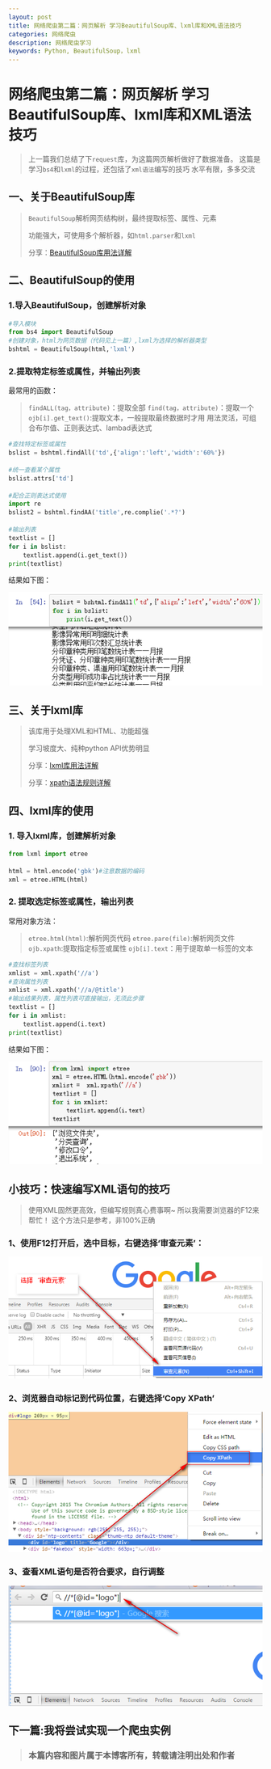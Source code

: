 ```yaml
---
layout: post
title: 网络爬虫第二篇：网页解析 学习BeautifulSoup库、lxml库和XML语法技巧
categories: 网络爬虫
description: 网络爬虫学习
keywords: Python, BeautifulSoup，lxml
---
```


# 网络爬虫第二篇：网页解析 学习BeautifulSoup库、lxml库和XML语法技巧 #

> 上一篇我们总结了下`request`库，为这篇网页解析做好了数据准备。
> 这篇是学习`bs4`和`lxml`的过程，还包括了`xml语法`编写的技巧
> 水平有限，多多交流

## 一、关于BeautifulSoup库 ##
> `BeautifulSoup`解析网页结构树，最终提取标签、属性、元素
>
> 功能强大，可使用多个解析器，如`html.parser`和`lxml`
>
> 分享：[BeautifulSoup库用法详解](http://www.airyyun.com/303.html)

## 二、BeautifulSoup的使用 ##
### 1.导入BeautifulSoup，创建解析对象 ###
```python
#导入模块
from bs4 import BeautifulSoup
#创建对象，html为网页数据（代码见上一篇）,lxml为选择的解析器类型
bshtml = BeautifulSoup(html,'lxml')
```

### 2.提取特定标签或属性，并输出列表 ###

最常用的函数：

> `findALL(tag，attribute)`：提取全部
> `find(tag，attribute)`：提取一个
> `ojb[i].get_text()`:提取文本，一般提取最终数据时才用
> 用法灵活，可组合布尔值、正则表达式、lambad表达式

```python
#查找特定标签或属性
bslist = bshtml.findAll('td',{'align':'left','width':'60%'})

#统一查看某个属性
bslist.attrs['td']

#配合正则表达式使用
import re
bslist2 = bshtml.findAA('title',re.complie('.*?')

#输出列表
textlist = []
for i in bslist:
    textlist.append(i.get_text())
print(textlist)
```
结果如下图：

![bs4](/images/blog/2017-07-07_1.png)

## 三、关于lxml库 ##

> 该库用于处理XML和HTML、功能超强
>
> 学习坡度大、纯种python API优势明显
>
> 分享：[lxml库用法详解](http://www.airyyun.com/368.html)
>
> 分享：[xpath语法规则详解](http://www.w3school.com.cn/xpath/)

## 四、lxml库的使用 ##

### 1. 导入lxml库，创建解析对象 ###
```python
from lxml import etree

html = html.encode('gbk')#注意数据的编码
xml = etree.HTML(html)
```
### 2. 提取选定标签或属性，输出列表 ###
常用对象方法：
> `etree.html(html)`:解析网页代码
> `etree.pare(file)`:解析网页文件
> `ojb.xpath`:提取指定标签或属性
> `ojb[i].text`：用于提取单一标签的文本

```python
#查找标签列表
xmlist = xml.xpath('//a')
#查询属性列表
xmlist = xml.xpath('//a/@title')
#输出结果列表，属性列表可直接输出，无须此步骤
textlist = []
for i in xmlist:
    textlist.append(i.text)
print(textlist)
```
结果如下图：

![lxml](/images/blog/2017-07-07_2.png)

## 小技巧：快速编写XML语句的技巧 ##
> 使用XML固然更高效，但编写规则真心费事啊~
> 所以我需要浏览器的F12来帮忙！
> 这个方法只是参考，非100%正确

### 1、使用F12打开后，选中目标，右键选择‘审查元素’：
![lxml](/images/blog/2017-07-07_3.png)

### 2、浏览器自动标记到代码位置，右键选择‘Copy XPath’
![lxml](/images/blog/2017-07-07_4.png)

### 3、查看XML语句是否符合要求，自行调整
![lxml](/images/blog/2017-07-07_5.png)

## 下一篇:我将尝试实现一个爬虫实例

> ### 本篇内容和图片属于本博客所有，转载请注明出处和作者
